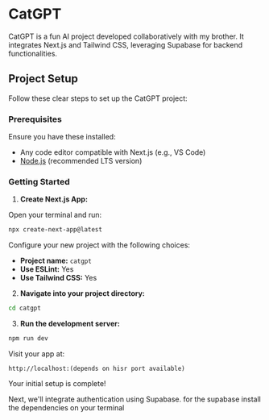 # CatGPT

CatGPT is a fun AI project developed collaboratively with my brother. It integrates Next.js and Tailwind CSS, leveraging Supabase for backend functionalities.

## Project Setup

Follow these clear steps to set up the CatGPT project:

### Prerequisites

Ensure you have these installed:

* Any code editor compatible with Next.js (e.g., VS Code)
* [Node.js](https://nodejs.org) (recommended LTS version)

### Getting Started

1. **Create Next.js App:**

Open your terminal and run:

```bash
npx create-next-app@latest
```

Configure your new project with the following choices:

* **Project name:** `catgpt`
* **Use ESLint:** Yes
* **Use Tailwind CSS:** Yes

2. **Navigate into your project directory:**

```bash
cd catgpt
```

3. **Run the development server:**

```bash
npm run dev
```

Visit your app at:

```
http://localhost:(depends on hisr port available)
```

Your initial setup is complete!

Next, we'll integrate authentication using Supabase.
for the supabase install the dependencies on your terminal 


